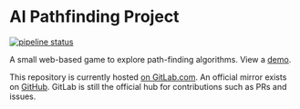 # AI Pathfinding Project

[![pipeline status](https://gitlab.com/louis.jackman/ai-pathfinding-project/badges/master/pipeline.svg)](https://gitlab.com/louis.jackman/ai-pathfinding-project/-/commits/master)

A small web-based game to explore path-finding algorithms. View a
[demo](https://volatilethunk.com/projects/ai-pathfinding-project/index.html).

This repository is currently hosted [on
GitLab.com](https://gitlab.com/louis.jackman/ai-pathfinding-project). An
official mirror exists on
[GitHub](https://github.com/LouisJackman/ai-pathfinding-project). GitLab is
still the official hub for contributions such as PRs and issues.
